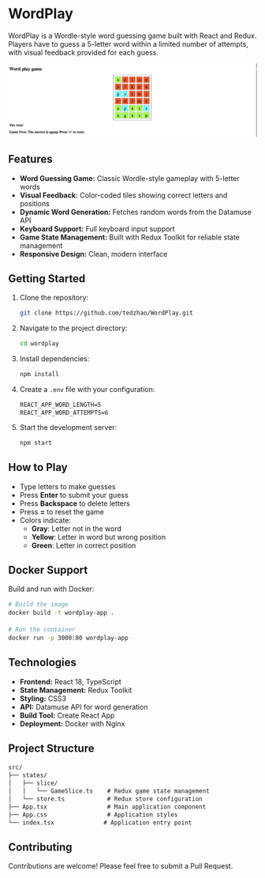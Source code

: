 # WordPlay

WordPlay is a Wordle-style word guessing game built with React and Redux. Players have to guess a 5-letter word within a limited number of attempts, with visual feedback provided for each guess.

![img](./public/image.png)

## Features

- **Word Guessing Game:** Classic Wordle-style gameplay with 5-letter words
- **Visual Feedback:** Color-coded tiles showing correct letters and positions
- **Dynamic Word Generation:** Fetches random words from the Datamuse API
- **Keyboard Support:** Full keyboard input support
- **Game State Management:** Built with Redux Toolkit for reliable state management
- **Responsive Design:** Clean, modern interface

## Getting Started

1. Clone the repository:
    ```bash
    git clone https://github.com/tedzhao/WordPlay.git
    ```
2. Navigate to the project directory:
    ```bash
    cd wordplay
    ```
3. Install dependencies:
    ```bash
    npm install
    ```
4. Create a `.env` file with your configuration:
    ```env
    REACT_APP_WORD_LENGTH=5
    REACT_APP_WORD_ATTEMPTS=6
    ```
5. Start the development server:
    ```bash
    npm start
    ```

## How to Play

- Type letters to make guesses
- Press **Enter** to submit your guess
- Press **Backspace** to delete letters
- Press **=** to reset the game
- Colors indicate:
  - **Gray**: Letter not in the word
  - **Yellow**: Letter in word but wrong position
  - **Green**: Letter in correct position

## Docker Support

Build and run with Docker:

```bash
# Build the image
docker build -t wordplay-app .

# Run the container
docker run -p 3000:80 wordplay-app
```

## Technologies

- **Frontend:** React 18, TypeScript
- **State Management:** Redux Toolkit
- **Styling:** CSS3
- **API:** Datamuse API for word generation
- **Build Tool:** Create React App
- **Deployment:** Docker with Nginx

## Project Structure

```
src/
├── states/
│   ├── slice/
│   │   └── GameSlice.ts    # Redux game state management
│   └── store.ts            # Redux store configuration
├── App.tsx                 # Main application component
├── App.css                 # Application styles
└── index.tsx              # Application entry point
```

## Contributing

Contributions are welcome! Please feel free to submit a Pull Request.

